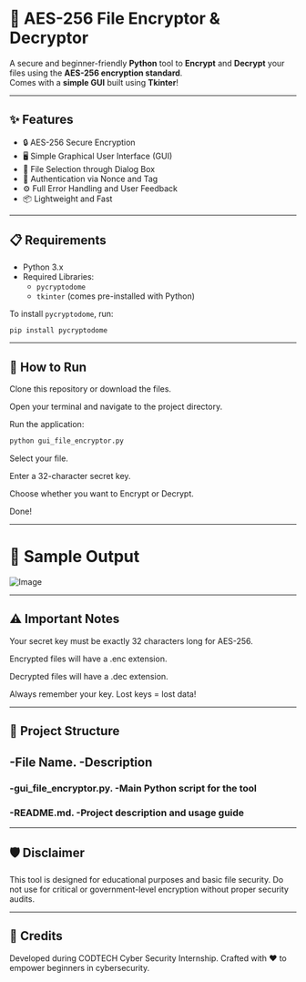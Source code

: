 # 🔐 AES-256 File Encryptor & Decryptor

A secure and beginner-friendly **Python** tool to **Encrypt** and **Decrypt** your files using the **AES-256 encryption standard**.  
Comes with a **simple GUI** built using **Tkinter**!

---

## ✨ Features

- 🔒 AES-256 Secure Encryption
- 🖥️ Simple Graphical User Interface (GUI)
- 📂 File Selection through Dialog Box
- 🔑 Authentication via Nonce and Tag
- ⚙️ Full Error Handling and User Feedback
- 📦 Lightweight and Fast

---

## 📋 Requirements

- Python 3.x
- Required Libraries:
  - `pycryptodome`
  - `tkinter` (comes pre-installed with Python)

To install `pycryptodome`, run:
```bash
pip install pycryptodome
```
---

## 🚀 How to Run
Clone this repository or download the files.

Open your terminal and navigate to the project directory.

Run the application:
```bash
python gui_file_encryptor.py
```
Select your file.

Enter a 32-character secret key.

Choose whether you want to Encrypt or Decrypt.

Done!

---

# 📸 Sample Output
![Image](https://github.com/user-attachments/assets/cfd551eb-37c1-4110-99d1-4c28798da870)

---
## ⚠️ Important Notes
Your secret key must be exactly 32 characters long for AES-256.

Encrypted files will have a .enc extension.

Decrypted files will have a .dec extension.

Always remember your key. Lost keys = lost data!

---

## 📂 Project Structure

## -File Name.	             -Description
### -gui_file_encryptor.py.	 -Main Python script for the tool
### -README.md.	             -Project description and usage guide

---

## 🛡️ Disclaimer
This tool is designed for educational purposes and basic file security.
Do not use for critical or government-level encryption without proper security audits.

---

## 🤝 Credits
Developed during CODTECH Cyber Security Internship.
Crafted with ❤️ to empower beginners in cybersecurity.
